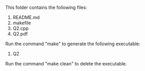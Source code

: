 This folder contains the following files:
1. README.md
2. makefile
3. Q2.cpp
4. Q2.pdf

Run the command "make" to generate the following executable:
1. Q2

Run the command "make clean" to delete the executable.